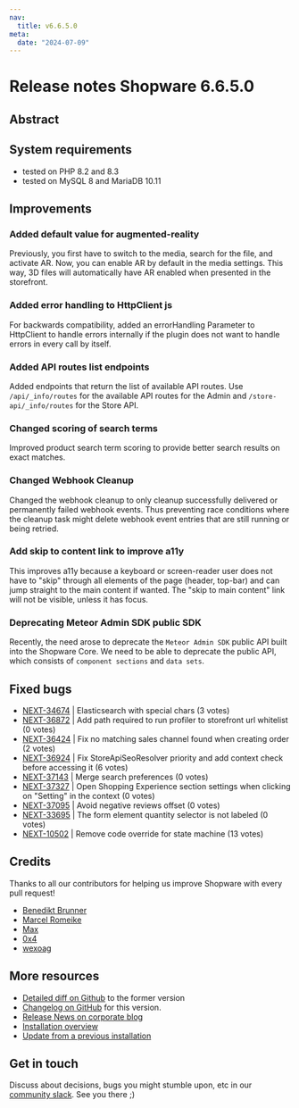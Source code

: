 ```yaml
---
nav:
  title: v6.6.5.0
meta:
  date: "2024-07-09"
---
```

# Release notes Shopware 6.6.5.0

## Abstract

## System requirements

* tested on PHP 8.2 and 8.3
* tested on MySQL 8 and MariaDB 10.11

## Improvements

### Added default value for augmented-reality

Previously, you first have to switch to the media, search for the file, and activate AR. Now, you can enable AR by default in the media settings. This way, 3D files will automatically have AR enabled when presented in the storefront.

### Added error handling to HttpClient js

For backwards compatibility, added an errorHandling Parameter to HttpClient to handle errors internally if the plugin does not want to handle errors in every call by itself.

### Added API routes list endpoints

Added endpoints that return the list of available API routes. Use `/api/_info/routes` for the available API routes for the Admin and `/store-api/_info/routes` for the Store API.

### Changed scoring of search terms

Improved product search term scoring to provide better search results on exact matches.

### Changed Webhook Cleanup

Changed the webhook cleanup to only cleanup successfully delivered or permanently failed webhook events. Thus preventing race conditions where the cleanup task might delete webhook event entries that are still running or being retried.

### Add skip to content link to improve a11y

This improves a11y because a keyboard or screen-reader user does not have to "skip" through all elements of the page (header, top-bar) and can jump straight to the main content if wanted. The "skip to main content" link will not be visible, unless it has focus.

### Deprecating Meteor Admin SDK public SDK

Recently, the need arose to deprecate the `Meteor Admin SDK` public API built into the Shopware Core. We need to be able to deprecate the public API, which consists of `component sections` and `data sets`.

## Fixed bugs

* [NEXT-34674](https://issues.shopware.com/issues/NEXT-34674) | Elasticsearch with special chars (3 votes)
* [NEXT-36872](https://issues.shopware.com/issues/NEXT-36872) | Add path required to run profiler to storefront url whitelist (0 votes)
* [NEXT-36424](https://issues.shopware.com/issues/NEXT-36424) | Fix no matching sales channel found when creating order (2 votes)
* [NEXT-36924](https://issues.shopware.com/issues/NEXT-36924) | Fix StoreApiSeoResolver priority and add context check before accessing it (6 votes)
* [NEXT-37143](https://issues.shopware.com/issues/NEXT-37143) | Merge search preferences (0 votes)
* [NEXT-37327](https://issues.shopware.com/issues/NEXT-37327) | Open Shopping Experience section settings when clicking on "Setting" in the context (0 votes)
* [NEXT-37095](https://issues.shopware.com/issues/NEXT-37095) | Avoid negative reviews offset (0 votes)
* [NEXT-33695](https://issues.shopware.com/issues/NEXT-33695) | The form element quantity selector is not labeled (0 votes)
* [NEXT-10502](https://issues.shopware.com/issues/NEXT-10502) | Remove code override for state machine (13 votes)

## Credits

Thanks to all our contributors for helping us improve Shopware with every pull request!

* [Benedikt Brunner](https://github.com/Benedikt-Brunner)
* [Marcel Romeike](https://github.com/mromeike)
* [Max](https://github.com/aragon999)
* [0x4](https://github.com/0x4)
* [wexoag](https://github.com/wexoag)

## More resources

* [Detailed diff on Github](https://github.com/shopware/shopware/compare/v6.6.4.0...v6.6.5.0) to the former version
* [Changelog on GitHub](https://github.com/shopware/shopware/blob/v6.6.5.0/CHANGELOG.md) for this version.
* [Release News on corporate blog](https://www.shopware.com/en/news/shopware-6-release-news-june-2024/)
* [Installation overview](https://developer.shopware.com/docs/guides/installation/)
* [Update from a previous installation](https://developer.shopware.com/docs/guides/installation/template.html#update-shopware)

## Get in touch

Discuss about decisions, bugs you might stumble upon, etc in our [community slack](https://slack.shopware.com). See you there ;)
